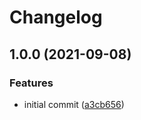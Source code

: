# Changelog

## 1.0.0 (2021-09-08)


### Features

* initial commit ([a3cb656](https://www.github.com/grbac/grbac/commit/a3cb656afec67cfc88c00cf53238b9c2974a2415))
